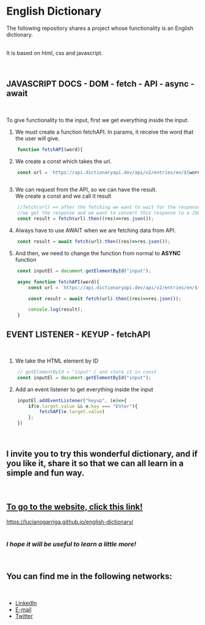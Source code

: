 # English Dictionary

The following repository shares a project whose functionality is an English dictionary.  
<br>

It is based on html, css and javascript.

<!-- > Por último podemos ver la carpeta [java](https://github.com/lucianogarriga/fundamentals/tree/main/java) -->
  
<br>

## **JAVASCRIPT DOCS** - DOM - fetch - API - async - await

<br>

To give functionality to the input, first we get everything inside the input.


1) We must create a function fetchAPI. 
In params, it receive the word that the user will give.

```js
    function fetchAPI(word){
```
2) We create a const which takes the url.
```js
    const url = `https://api.dictionaryapi.dev/api/v2/entries/en/${word}`;
    
```
3) We can request from the API, so we can have the result.  
We create a const and we call it result
```js 
    //fetch(url) => after the fetching we want to wait for the response (res)
    //we get the response and we want to convert this response to a JSON file with a Js method
    const result = fetch(url).then((res)=>res.json());
```
4) Always have to use AWAIT when we are fetching data from API.  
```js
    const result = await fetch(url).then((res)=>res.json());
```
5) And then, we need to change the function from normal to **ASYNC** function

```js
    const inputEl = document.getElementById("input");

    async function fetchAPI(word){
        const url = `https://api.dictionaryapi.dev/api/v2/entries/en/${word}`;

        const result = await fetch(url).then((res)=>res.json());

        console.log(result);
    }
```
## EVENT LISTENER - KEYUP - fetchAPI  
<br>

1) We take the HTML element by ID 
```js
    // getElementById = "input" / and store it in const
    const inputEl = document.getElementById("input");
```
2) Add an event listener to get everything inside the input
```js
    inputEl.addEventListener("keyup", (e)=>{
        if(e.target.value && e.key === "Enter"){
            fetchAPI(e.target.value)
        };
    })
```
<br> 

## I invite you to try this wonderful dictionary, and if you like it, share it so that we can all learn in a simple and fun way.

<br>

## [To go to the website, click this link!](https://lucianogarriga.github.io/english-dictionary/)
https://lucianogarriga.github.io/english-dictionary/  
<br>   

### *I hope it will be useful to learn a little more!*

<br>

## You can find me in the following networks: 
<br>

- [LinkedIn](https://www.linkedin.com/in/lucianogarriga)
- [E-mail](lucianomgarriga@gmail.com)
- [Twitter](https://twitter.com/luchogarriga)
